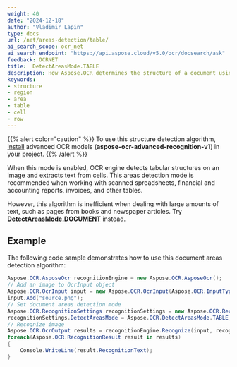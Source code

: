 ```yaml
---
weight: 40
date: "2024-12-18"
author: "Vladimir Lapin"
type: docs
url: /net/areas-detection/table/
ai_search_scope: ocr_net
ai_search_endpoint: "https://api.aspose.cloud/v5.0/ocr/docsearch/ask"
feedback: OCRNET
title:  DetectAreasMode.TABLE
description: How Aspose.OCR determines the structure of a document using the DetectAreasMode.TABLE algorithm.
keywords:
- structure
- region
- area
- table
- cell
- row
---
```


{{% alert color="caution" %}} 
To use this structure detection algorithm, [install](/ocr/net/modules/) advanced OCR models (**aspose-ocr-advanced-recognition-v1**) in your project.
{{% /alert %}}

When this mode is enabled, OCR engine detects tabular structures on an image and extracts text from cells. This areas detection mode is recommended when working with scanned spreadsheets, financial and accounting reports, invoices, and other tables.

However, this algorithm is inefficient when dealing with large amounts of text, such as pages from books and newspaper articles. Try [**DetectAreasMode.DOCUMENT**](/ocr/net/areas-detection/document/) instead.

## Example

The following code sample demonstrates how to use this document areas detection algorithm:

```csharp
Aspose.OCR.AsposeOcr recognitionEngine = new Aspose.OCR.AsposeOcr();
// Add an image to OcrInput object
Aspose.OCR.OcrInput input = new Aspose.OCR.OcrInput(Aspose.OCR.InputType.SingleImage);
input.Add("source.png");
// Set document areas detection mode
Aspose.OCR.RecognitionSettings recognitionSettings = new Aspose.OCR.RecognitionSettings();
recognitionSettings.DetectAreasMode = Aspose.OCR.DetectAreasMode.TABLE;
// Recognize image
Aspose.OCR.OcrOutput results = recognitionEngine.Recognize(input, recognitionSettings);
foreach(Aspose.OCR.RecognitionResult result in results)
{
	Console.WriteLine(result.RecognitionText);
}
```
